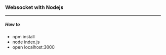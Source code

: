 ### Websocket with Nodejs
---------
##### How to
- npm install
- node index.js
- open localhost:3000
